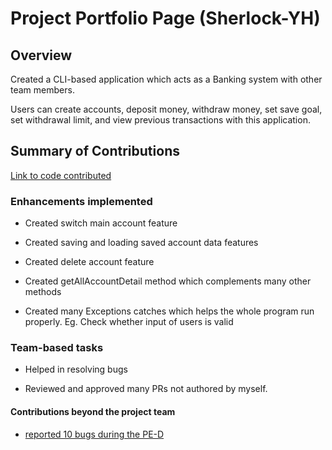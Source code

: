 # Project Portfolio Page (Sherlock-YH)

## Overview

Created a CLI-based application which acts as a Banking system with other team members.


Users can create accounts, deposit money, withdraw money, set save goal, set withdrawal limit, and view previous transactions with this application.

## Summary of Contributions

[Link to code contributed](https://nus-cs2113-ay2223s2.github.io/tp-dashboard/?search=T13-3&sort=groupTitle&sortWithin=title&timeframe=commit&mergegroup=&groupSelect=groupByRepos&breakdown=true&checkedFileTypes=docs~functional-code~test-code~other&since=2023-02-17&tabOpen=true&tabType=authorship&tabAuthor=Sherlock-YH&tabRepo=AY2223S2-CS2113-T13-3%2Ftp%5Bmaster%5D&authorshipIsMergeGroup=false&authorshipFileTypes=docs~functional-code~test-code&authorshipIsBinaryFileTypeChecked=false&authorshipIsIgnoredFilesChecked=false)

### Enhancements implemented

* Created switch main account feature

* Created saving and loading saved account data features

* Created delete account feature

* Created getAllAccountDetail method which complements many other methods

* Created many Exceptions catches which helps the whole program run properly. Eg. Check whether input of users is valid


### Team-based tasks

* Helped in resolving bugs

* Reviewed and approved many PRs not authored by myself.

#### Contributions beyond the project team

* [reported 10 bugs during the PE-D](https://github.com/Sherlock-YH/ped/issues)